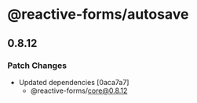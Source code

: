 # @reactive-forms/autosave

## 0.8.12

### Patch Changes

-   Updated dependencies [0aca7a7]
    -   @reactive-forms/core@0.8.12
